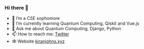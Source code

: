 ### Hi there 👋
- 🔭 I’m a CSE sophomore
- 🌱 I’m currently learning Quantum Computing, Qiskit and Vue.js
- 💬 Ask me about Quantum Computing, Django, Python
- 📫 How to reach me: [Twitter](https://twitter.com/thetronjohnson)
- 🕸️ Website [kiranjohns.xyz](https://kiranjohns.xyz)

<!--
**thetronjohnson/thetronjohnson** is a ✨ _special_ ✨ repository because its `README.md` (this file) appears on your GitHub profile.

Here are some ideas to get you started:

- 🔭 I’m a CSE sophomore
- 🌱 I’m currently learning Quantum Computing, Qiskit and Vue.js
- 👯 I’m looking to collaborate on ...
- 🤔 I’m looking for help with ...
- 💬 Ask me about Quantum Computing, Django, Python
- 📫 How to reach me: ![Twitter](https://twitter.com/thetronjohnson)
- 😄 Pronouns: ...
- ⚡ Fun fact: ...
-->
